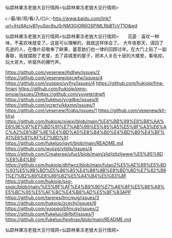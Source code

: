 仙踪林果冻老狼大豆行情网<仙踪林果冻老狼大豆行情网>

👉最/新/观/看/入/口/👉http://www.baidu.com/link?url=jHz8AcivB1yuSpc8sJSrNM3GjOR6OSPiMLRbBTcVT1O&wd

仙踪林果冻老狼大豆行情网<仙踪林果冻老狼大豆行情网>　　芫荽：喜欢一种味，不喜欢味就变了。这是可以理解的，我就这样体会了。
大年夜那天，请回了先逝的人，在像片前敬奉了鲜果，蓄意她们也一律的回顾过年。在大门上贴了一副春联，我就摆脱了老屋，去了县城里的屋子，把本人关在十层的大楼里，看电视，玩大哥大，听窗外的爆竹声。


https://github.com/yesenew/ihdhey/issues/2
https://github.com/yesenew/pxcwfw/issues/4
https://github.com/yuoppo/uyfny/issues/4
https://github.com/hukioip/fma-fmanj
https://github.com/hukioip/pmo-pmoie/issues/2https://github.com/yuyete/dnpfj
https://github.com/fukeluo/ycgdbe/issues/6
https://github.com/vcrerty/kkxmn/issues/1
https://github.com/yesenew/fcqbs/issues/1
https://github.com/yesenew/klr-klrui
https://github.com/hukioip/xiiaixj/blob/main/%E4%BB%99%E8%B8%AA%E6%9E%97%E7%BD%91%E7%AB%99%E5%85%A5%E5%8F%A3%E6%AC%A2%E8%BF%8E%E4%BD%A0%E8%B4%B0%E4%BD%B0%E4%BF%A1%E6%81%AF%E7%BD%91
https://github.com/fukeluo/iqvtj/blob/main/README.md
https://github.com/wujizg/vtjjjlp/issues/4
https://github.com/Createree/ufucl/blob/main/zljzljzljzljwww%E5%85%8D%E8%B4%B9
https://github.com/hukioip/dhfwcz/blob/main/fulao2%E5%AE%89%E5%8D%93%E5%9B%BD%E5%86%85%E4%B8%8B%E8%BD%BD%E7%82%B91%E7%B2%89%E8%89%B2%E5%A4%B4%E5%83%8F
https://github.com/hukioip/sxq-sxqjc/blob/main/%E5%8F%AF%E4%B9%90%E7%A6%8F%E5%88%A9%E5%BC%95%E5%AF%BC%E4%B8%AD%E5%BF%83APP
https://github.com/tareres/tmcmug/issues/3
https://github.com/hukioip/zcechj/issues/6
https://github.com/yuoppo/bfmcqy/issues/2
https://github.com/fukeluo/dkfbif/issues/1
https://github.com/fukeluo/hpstnax/blob/main/README.md

仙踪林果冻老狼大豆行情网&lt;仙踪林果冻老狼大豆行情网>

